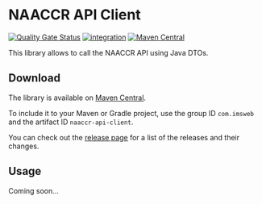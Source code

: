 # NAACCR API Client

[![Quality Gate Status](https://sonarcloud.io/api/project_badges/measure?project=imsweb_naaccr_api_client&metric=alert_status)](https://sonarcloud.io/summary/new_code?id=imsweb_naaccr_api_client)
[![integration](https://github.com/imsweb/naaccr-api-client/workflows/integration/badge.svg)](https://github.com/imsweb/naaccr-api-client/actions)
[![Maven Central](https://maven-badges.herokuapp.com/maven-central/com.imsweb/naaccr-api-client/badge.svg)](https://maven-badges.herokuapp.com/maven-central/com.imsweb/naaccr-api-client)

This library allows to call the NAACCR API using Java DTOs.

## Download

The library is available on [Maven Central](http://search.maven.org/#search%7Cga%7C1%7Cg%3A%22com.imsweb%22%20AND%20a%3A%22naaccr-api-client%22).

To include it to your Maven or Gradle project, use the group ID `com.imsweb` and the artifact ID `naaccr-api-client`.

You can check out the [release page](https://github.com/imsweb/naaccr-api-client/releases) for a list of the releases and their changes.

## Usage

Coming soon...